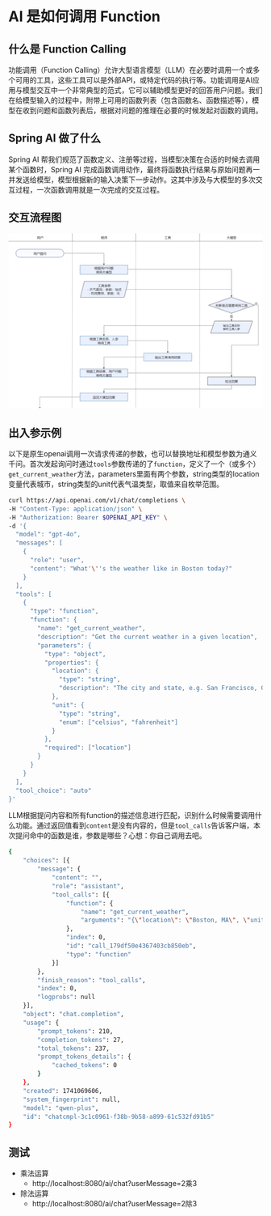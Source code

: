 # AI 是如何调用 Function

## 什么是 Function Calling

功能调用（Function Calling）允许大型语言模型（LLM）在必要时调用一个或多个可用的工具，这些工具可以是外部API，或特定代码的执行等。功能调用是AI应用与模型交互中一个非常典型的范式，它可以辅助模型更好的回答用户问题。我们在给模型输入的过程中，附带上可用的函数列表（包含函数名、函数描述等），模型在收到问题和函数列表后，根据对问题的推理在必要的时候发起对函数的调用。

## Spring AI 做了什么

Spring AI 帮我们规范了函数定义、注册等过程，当模型决策在合适的时候去调用某个函数时，Spring AI 完成函数调用动作，最终将函数执行结果与原始问题再一并发送给模型，模型根据新的输入决策下一步动作。这其中涉及与大模型的多次交互过程，一次函数调用就是一次完成的交互过程。

## 交互流程图

![](download.png)

## 出入参示例

以下是原生openai调用一次请求传递的参数，也可以替换地址和模型参数为通义千问。首次发起询问时通过`tools`参数传递的了`function`，定义了一个（或多个）`get_current_weather`方法，parameters里面有两个参数，string类型的location变量代表城市，string类型的unit代表气温类型，取值来自枚举范围。

```bash
curl https://api.openai.com/v1/chat/completions \
-H "Content-Type: application/json" \
-H "Authorization: Bearer $OPENAI_API_KEY" \
-d '{
  "model": "gpt-4o",
  "messages": [
    {
      "role": "user",
      "content": "What'\''s the weather like in Boston today?"
    }
  ],
  "tools": [
    {
      "type": "function",
      "function": {
        "name": "get_current_weather",
        "description": "Get the current weather in a given location",
        "parameters": {
          "type": "object",
          "properties": {
            "location": {
              "type": "string",
              "description": "The city and state, e.g. San Francisco, CA"
            },
            "unit": {
              "type": "string",
              "enum": ["celsius", "fahrenheit"]
            }
          },
          "required": ["location"]
        }
      }
    }
  ],
  "tool_choice": "auto"
}'
```

LLM根据提问内容和所有function的描述信息进行匹配，识别什么时候需要调用什么功能。通过返回值看到`content`是没有内容的，但是`tool_calls`告诉客户端，本次提问命中的函数是谁，参数是哪些？心想：你自己调用去吧。


```bash
{
	"choices": [{
		"message": {
			"content": "",
			"role": "assistant",
			"tool_calls": [{
				"function": {
					"name": "get_current_weather",
					"arguments": "{\"location\": \"Boston, MA\", \"unit\": \"fahrenheit\"}"
				},
				"index": 0,
				"id": "call_179df50e4367403cb850eb",
				"type": "function"
			}]
		},
		"finish_reason": "tool_calls",
		"index": 0,
		"logprobs": null
	}],
	"object": "chat.completion",
	"usage": {
		"prompt_tokens": 210,
		"completion_tokens": 27,
		"total_tokens": 237,
		"prompt_tokens_details": {
			"cached_tokens": 0
		}
	},
	"created": 1741069606,
	"system_fingerprint": null,
	"model": "qwen-plus",
	"id": "chatcmpl-3c1c0961-f38b-9b58-a899-61c532fd91b5"
}
```

## 测试

- 乘法运算
	- http://localhost:8080/ai/chat?userMessage=2乘3
- 除法运算
	- http://localhost:8080/ai/chat?userMessage=2除3
